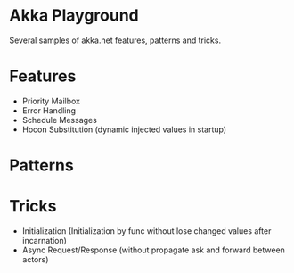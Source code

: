 # Akka Playground

Several samples of akka.net features, patterns and tricks.

# Features
- Priority Mailbox 
- Error Handling
- Schedule Messages
- Hocon Substitution (dynamic injected values in startup)

# Patterns

# Tricks
- Initialization (Initialization by func without lose changed values after incarnation)
- Async Request/Response (without propagate ask and forward between actors)
